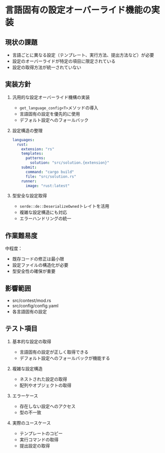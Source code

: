 # 言語固有の設定オーバーライド機能の実装

## 現状の課題
- 言語ごとに異なる設定（テンプレート、実行方法、提出方法など）が必要
- 設定のオーバーライドが特定の項目に限定されている
- 設定の取得方法が統一されていない

## 実装方針
1. 汎用的な設定オーバーライド機構の実装
   - `get_language_config<T>`メソッドの導入
   - 言語固有の設定を優先的に使用
   - デフォルト設定へのフォールバック

2. 設定構造の整理
   ```yaml
   languages:
     rust:
       extension: "rs"
       templates:
         patterns:
           solution: "src/solution.{extension}"
       submit:
         command: "cargo build"
         file: "src/solution.rs"
       runner:
         image: "rust:latest"
   ```

3. 型安全な設定取得
   - `serde::de::DeserializeOwned`トレイトを活用
   - 複雑な設定構造にも対応
   - エラーハンドリングの統一

## 作業難易度
中程度：
- 既存コードの修正は最小限
- 設定ファイルの構造化が必要
- 型安全性の確保が重要

## 影響範囲
- src/contest/mod.rs
- src/config/config.yaml
- 各言語固有の設定

## テスト項目
1. 基本的な設定の取得
   - 言語固有の設定が正しく取得できる
   - デフォルト設定へのフォールバックが機能する

2. 複雑な設定構造
   - ネストされた設定の取得
   - 配列やオブジェクトの取得

3. エラーケース
   - 存在しない設定へのアクセス
   - 型の不一致

4. 実際のユースケース
   - テンプレートのコピー
   - 実行コマンドの取得
   - 提出設定の取得 